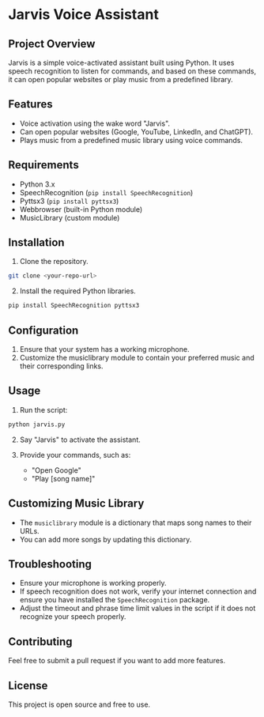 # Jarvis Voice Assistant

## Project Overview

Jarvis is a simple voice-activated assistant built using Python. It uses speech recognition to listen for commands, and based on these commands, it can open popular websites or play music from a predefined library.

## Features

* Voice activation using the wake word "Jarvis".
* Can open popular websites (Google, YouTube, LinkedIn, and ChatGPT).
* Plays music from a predefined music library using voice commands.

## Requirements

* Python 3.x
* SpeechRecognition (`pip install SpeechRecognition`)
* Pyttsx3 (`pip install pyttsx3`)
* Webbrowser (built-in Python module)
* MusicLibrary (custom module)

## Installation

1. Clone the repository.

```bash
git clone <your-repo-url>
```

2. Install the required Python libraries.

```bash
pip install SpeechRecognition pyttsx3
```

## Configuration

1. Ensure that your system has a working microphone.
2. Customize the musiclibrary module to contain your preferred music and their corresponding links.

## Usage

1. Run the script:

```bash
python jarvis.py
```

2. Say "Jarvis" to activate the assistant.
3. Provide your commands, such as:

   * "Open Google"
   * "Play \[song name]"

## Customizing Music Library

* The `musiclibrary` module is a dictionary that maps song names to their URLs.
* You can add more songs by updating this dictionary.

## Troubleshooting

* Ensure your microphone is working properly.
* If speech recognition does not work, verify your internet connection and ensure you have installed the `SpeechRecognition` package.
* Adjust the timeout and phrase time limit values in the script if it does not recognize your speech properly.

## Contributing

Feel free to submit a pull request if you want to add more features.

## License

This project is open source and free to use.
